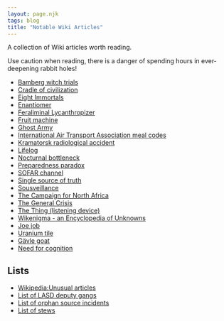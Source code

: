 ```yaml
---
layout: page.njk
tags: blog
title: "Notable Wiki Articles"
---
```


A collection of Wiki articles worth reading.

Use caution when reading, there is a danger of spending hours in ever-deepening rabbit holes!

- [Bamberg witch trials](https://en.m.wikipedia.org/wiki/Bamberg_witch_trials)
- [Cradle of civilization](https://en.m.wikipedia.org/wiki/Cradle_of_civilization)
- [Eight Immortals](https://en.wikipedia.org/wiki/Eight_Immortals)
- [Enantiomer](https://en.m.wikipedia.org/wiki/Enantiomer)
- [Feraliminal Lycanthropizer](https://en.m.wikipedia.org/wiki/Feraliminal_Lycanthropizer)
- [Fruit machine](<https://en.m.wikipedia.org/wiki/Fruit_machine_(homosexuality_test)>)
- [Ghost Army](https://en.wikipedia.org/wiki/Ghost_Army)
- [International Air Transport Association meal codes](https://en.m.wikipedia.org/wiki/International_Air_Transport_Association_code#IATA_meal_codes)
- [Kramatorsk radiological accident](https://en.m.wikipedia.org/wiki/Kramatorsk_radiological_accident)
- [Lifelog](https://en.m.wikipedia.org/wiki/Lifelog)
- [Nocturnal bottleneck](https://en.m.wikipedia.org/wiki/Nocturnal_bottleneck)
- [Preparedness paradox](https://en.m.wikipedia.org/wiki/Preparedness_paradox)
- [SOFAR channel](https://en.m.wikipedia.org/wiki/SOFAR_channel)
- [Single source of truth](https://en.wikipedia.org/wiki/Single_source_of_truth)
- [Sousveillance](https://en.m.wikipedia.org/wiki/Sousveillance)
- [The Campaign for North Africa](https://en.m.wikipedia.org/wiki/The_Campaign_for_North_Africa)
- [The General Crisis](https://en.m.wikipedia.org/wiki/The_General_Crisis)
- [The Thing (listening device)](<https://en.m.wikipedia.org/wiki/The_Thing_(listening_device)>)
- [Wikenigma - an Encyclopedia of Unknowns](https://wikenigma.org.uk/start)
- [Joe job](https://en.m.wikipedia.org/wiki/Joe_job)
- [Uranium tile](https://en.m.wikipedia.org/wiki/Uranium_tile)
- [Gävle goat](https://en.wikipedia.org/wiki/G%C3%A4vle_goat)
- [Need for cognition](https://en.wikipedia.org/wiki/Need_for_cognition)

## Lists

- [Wikipedia:Unusual articles](https://en.m.wikipedia.org/wiki/Wikipedia:Unusual_articles)
- [List of LASD deputy gangs](https://en.m.wikipedia.org/wiki/List_of_LASD_deputy_gangs)
- [List of orphan source incidents](https://en.m.wikipedia.org/wiki/List_of_orphan_source_incidents)
- [List of stews](https://en.m.wikipedia.org/wiki/List_of_stews)
